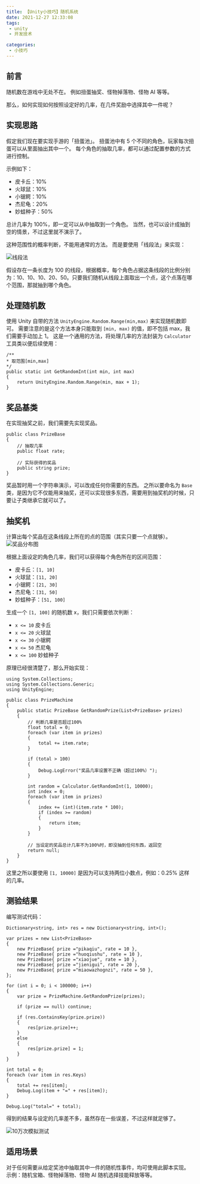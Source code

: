 ```yaml
---
title: 【Unity小技巧】随机系统
date: 2021-12-27 12:33:08
tags: 
 - unity
 - 开发技术

categories:
 - 小技巧
---
```

## 前言
随机数在游戏中无处不在。
例如扭蛋抽奖、怪物掉落物、怪物 AI 等等。

那么，如何实现如何按照设定好的几率，在几件奖励中选择其中一件呢？
## 实现思路
假定我们现在要实现手游的「扭蛋池」。
扭蛋池中有 5 个不同的角色，玩家每次扭蛋可以从里面抽出其中一个。
每个角色的抽取几率，都可以通过配置参数的方式进行控制。

示例如下：
- 皮卡丘：10%
- 火球鼠：10%
- 小锯鳄：10%
- 杰尼龟：20%
- 妙蛙种子：50%

总计几率为 100%，即一定可以从中抽取到一个角色。
当然，也可以设计成抽到空的情景，不过这里就不演示了。

这种范围性的概率判断，不能用通常的方法。
而是要使用「线段法」来实现：

![线段法](https://pic.imgdb.cn/item/61c945cb2ab3f51d911a15e5.jpg)

假设存在一条长度为 100 的线段，根据概率，每个角色占据这条线段的比例分别为：10、10、10、20、50。只要我们随机从线段上面取出一个点，这个点落在哪个范围，那就抽到哪个角色。

## 处理随机数
使用 Unity 自带的方法 `UnityEngine.Random.Range(min,max)` 来实现随机数即可。
需要注意的是这个方法本身只能取到 `[min, max)` 的值，即不包括 max，我们需要手动加上 1。
这是一个通用的方法，将处理几率的方法封装为 `Calculator` 工具类以便后续使用：

```
/**
* 取范围[min,max]
*/
public static int GetRandomInt(int min, int max)
{
    return UnityEngine.Random.Range(min, max + 1);
}
```

## 奖品基类
在实现抽奖之前，我们需要先实现奖品。

```
public class PrizeBase 
{
    // 抽取几率
    public float rate;

    // 实际获得的奖品
    public string prize;
}
```

奖品暂时用一个字符串演示，可以改成任何你需要的东西。
之所以要命名为 `Base` 类，是因为它不仅能用来抽奖，还可以实现很多东西，需要用到抽奖机的时候，只要让子类继承它就可以了。

## 抽奖机
计算出每个奖品在这条线段上所在的点的范围（其实只要一个点就够）。
![奖品分布图](https://pic.imgdb.cn/item/61c94a342ab3f51d911b8e1e.jpg)

根据上面设定的角色几率，我们可以获得每个角色所在的区间范围：
- 皮卡丘：`[1, 10]`
- 火球鼠：`[11, 20]`
- 小锯鳄：`[21, 30]`
- 杰尼龟：`[31, 50]`
- 妙蛙种子：`[51, 100]`

生成一个 `[1, 100]` 的随机数 x，我们只需要依次判断：

- `x <= 10` 皮卡丘
- `x <= 20` 火球鼠
- `x <= 30` 小锯鳄
- `x <= 50` 杰尼龟
- `x <= 100` 妙蛙种子 

原理已经很清楚了，那么开始实现：

```
using System.Collections;
using System.Collections.Generic;
using UnityEngine;

public class PrizeMachine
{
    public static PrizeBase GetRandomPrize(List<PrizeBase> prizes)
    {
        // 判断几率是否超过100%
        float total = 0;
        foreach (var item in prizes)
        {
            total += item.rate;
        }

        if (total > 100)
        {
            Debug.LogError("奖品几率设置不正确（超过100%）");
        }

        int random = Calculator.GetRandomInt(1, 10000);
        int index = 0;
        foreach (var item in prizes)
        {
            index += (int)(item.rate * 100);
            if (index >= random)
            {
                return item;
            }
        }

        // 当设定的奖品总计几率不为100%时，即没抽到任何东西，返回空
        return null;
    }
}
```

这里之所以要使用 `[1, 10000]` 是因为可以支持两位小数点，例如：0.25% 这样的几率。

## 测验结果
编写测试代码：

```
Dictionary<string, int> res = new Dictionary<string, int>();

var prizes = new List<PrizeBase>
{
    new PrizeBase{ prize ="pikaqiu", rate = 10 },
    new PrizeBase{ prize ="huoqiushu", rate = 10 },
    new PrizeBase{ prize ="xiaojue", rate = 10 },
    new PrizeBase{ prize ="jienigui", rate = 20 },
    new PrizeBase{ prize ="miaowazhognzi", rate = 50 },
};

for (int i = 0; i < 100000; i++)
{
    var prize = PrizeMachine.GetRandomPrize(prizes);

    if (prize == null) continue;

    if (res.ContainsKey(prize.prize))
    {
        res[prize.prize]++;
    }
    else
    {
        res[prize.prize] = 1;
    }
}

int total = 0;
foreach (var item in res.Keys)
{
    total += res[item];
    Debug.Log(item + "=" + res[item]);
}

Debug.Log("total=" + total);
```

得到的结果与设定的几率差不多，虽然存在一些误差，不过这样就足够了。

![10万次模拟测试](https://pic.imgdb.cn/item/61c94fc42ab3f51d911d6ebe.jpg)
## 适用场景
对于任何需要从给定奖池中抽取其中一件的随机性事件，均可使用此脚本实现。
示例：随机宝箱、怪物掉落物、怪物 AI 随机选择技能释放等等。